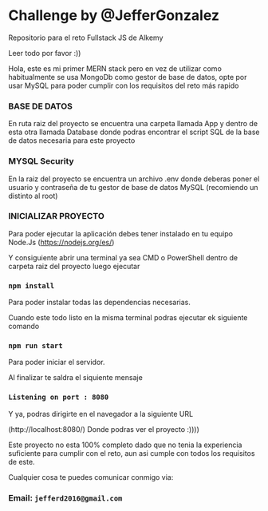 # Challenge by @JefferGonzalez
Repositorio para el reto Fullstack JS de Alkemy

Leer todo por favor :))

Hola, este es mi primer MERN stack pero en vez de utilizar como habitualmente se usa MongoDb como gestor de base de datos,
opte por usar MySQL para poder cumplir con los requisitos del reto más rapido

### BASE DE DATOS

En ruta raiz del proyecto se encuentra una carpeta llamada App y dentro de esta otra llamada 
Database donde podras encontrar el script SQL de la base de datos necesaria para este proyecto

### MYSQL Security

En la raiz del proyecto se encuentra un archivo .env donde deberas poner el usuario y contraseña de tu gestor de base de 
datos MySQL (recomiendo un distinto al root)

### INICIALIZAR PROYECTO

Para poder ejecutar la aplicación debes tener instalado en tu equipo Node.Js 
(https://nodejs.org/es/)

Y consiguiente abrir una terminal ya sea CMD o PowerShell dentro de carpeta raiz del proyecto 
luego ejecutar 

### `npm install`

Para poder instalar todas las dependencias necesarias.

Cuando este todo listo en la misma terminal podras ejecutar ek siguiente comando 

### `npm run start`

Para poder iniciar el servidor. 

Al finalizar te saldra el siquiente mensaje 
### `Listening on port : 8080`

Y ya, podras dirigirte en el navegador a la siguiente URL 

(http://localhost:8080/) Donde podras ver el proyecto :))))

Este proyecto no esta 100% completo dado que no tenia la experiencia suficiente para cumplir con el reto,
aun asi cumple con todos los requisitos de este.

Cualquier cosa te puedes comunicar conmigo via:

### Email: `jefferd2016@gmail.com`

